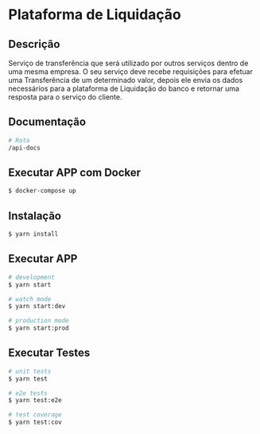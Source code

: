 # Plataforma de Liquidação

## Descrição

Serviço de transferência que será utilizado por outros serviços dentro de uma
mesma empresa. O seu serviço deve recebe requisições para efetuar uma Transferência de um
determinado valor, depois ele envia os dados necessários para a plataforma de
Liquidação do banco e retornar uma resposta para o serviço do cliente.

## Documentação
```bash
# Rota
/api-docs
```

## Executar APP com Docker

```bash
$ docker-compose up
```

## Instalação

```bash
$ yarn install
```

## Executar APP

```bash
# development
$ yarn start

# watch mode
$ yarn start:dev

# production mode
$ yarn start:prod
```

## Executar Testes

```bash
# unit tests
$ yarn test

# e2e tests
$ yarn test:e2e

# test coverage
$ yarn test:cov
```
